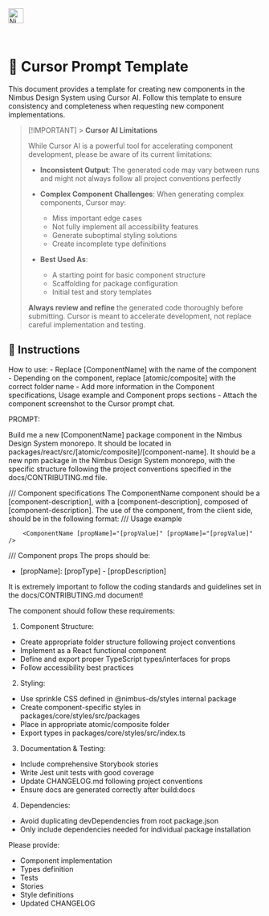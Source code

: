 <img alt="Nimbus" style="margin-bottom: 30px;" src="https://tiendanube.github.io/design-system-nimbus/static/media/nimbus-logo.ab60bd79.png" height="30" />

# 🤖 Cursor Prompt Template

This document provides a template for creating new components in the Nimbus Design System using Cursor AI. Follow this template to ensure consistency and completeness when requesting new component implementations.

> [!IMPORTANT] > **Cursor AI Limitations**
>
> While Cursor AI is a powerful tool for accelerating component development, please be aware of its current limitations:
>
> - **Inconsistent Output**: The generated code may vary between runs and might not always follow all project conventions perfectly
>
> - **Complex Component Challenges**: When generating complex components, Cursor may:
>
>   - Miss important edge cases
>   - Not fully implement all accessibility features
>   - Generate suboptimal styling solutions
>   - Create incomplete type definitions
>
> - **Best Used As**:
>   - A starting point for basic component structure
>   - Scaffolding for package configuration
>   - Initial test and story templates
>
> **Always review and refine** the generated code thoroughly before submitting. Cursor is meant to accelerate development, not replace careful implementation and testing.

## 📝 Instructions

How to use: - Replace [ComponentName] with the name of the component - Depending on the component, replace [atomic/composite] with the correct folder name - Add more information in the Component specifications, Usage example and Component props sections - Attach the component screenshot to the Cursor prompt chat.

PROMPT:

Build me a new [ComponentName] package component in the Nimbus Design System monorepo. It should be located in packages/react/src/[atomic/composite]/[component-name].
It should be a new npm package in the Nimbus Design System monorepo, with the specific structure following the project conventions specified in the docs/CONTRIBUTING.md file.

/// Component specifications
The ComponentName component should be a [component-description], with a [component-description], composed of [component-description].
The use of the component, from the client side, should be in the following format:
/// Usage example

```tsx
    <ComponentName [propName]="[propValue]" [propName]="[propValue]" />
```

/// Component props
The props should be:

- [propName]: [propType] - [propDescription]

It is extremely important to follow the coding standards and guidelines set in the docs/CONTRIBUTING.md document!

The component should follow these requirements:

1. Component Structure:

- Create appropriate folder structure following project conventions
- Implement as a React functional component
- Define and export proper TypeScript types/interfaces for props
- Follow accessibility best practices

2. Styling:

- Use sprinkle CSS defined in @nimbus-ds/styles internal package
- Create component-specific styles in packages/core/styles/src/packages
- Place in appropriate atomic/composite folder
- Export types in packages/core/styles/src/index.ts

3. Documentation & Testing:

- Include comprehensive Storybook stories
- Write Jest unit tests with good coverage
- Update CHANGELOG.md following project conventions
- Ensure docs are generated correctly after build:docs

4. Dependencies:

- Avoid duplicating devDependencies from root package.json
- Only include dependencies needed for individual package installation

Please provide:

- Component implementation
- Types definition
- Tests
- Stories
- Style definitions
- Updated CHANGELOG
